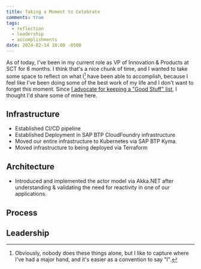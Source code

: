 ```yaml
---
title: Taking a Moment to Celebrate
comments: true
tags:
  - reflection
  - leadership
  - accomplishments
date: 2024-02-14 10:00 -0500
---
```

As of today, I've been in my current role as VP of Innovation & Products at SCT for 6 months. I think that's a nice chunk of time, and I wanted to take some space to reflect on what I[^1] have been able to accomplish, because I feel like I've been doing some of the best work of my life and I don't want to forget this moment. Since [I advocate for keeping a "Good Stuff" list](https://seankilleen.com/2018/12/you-should-keep-a-good-stuff-list/), I thought I'd share some of mine here.

## Infrastructure

* Established CI/CD pipeline
* Established Deployment in SAP BTP CloudFoundry infrastructure
* Moved our entire infrastructure to Kubernetes via SAP BTP Kyma.
* Moved infrastructure to being deployed via Terraform

## Architecture 

* Introduced and implemented the actor model via Akka.NET after understanding & validating the need for reactivity in one of our applications.

## Process

## Leadership

[^1]: Obviously, nobody does these things alone, but I like to capture where I've had a major hand, and it's easier as a convention to say "I".

